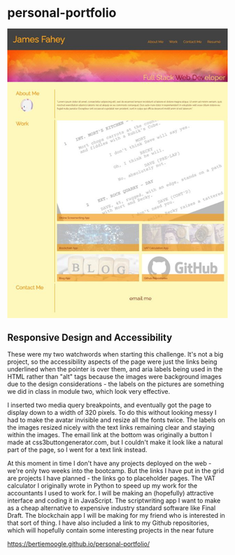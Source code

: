 # personal-portfolio

![screenshot](images/screenshot.jpg)

## Responsive Design and Accessibility

These were my two watchwords when starting this challenge. It's not a big project, so the accessibility aspects of the page were just the links being underlined when the pointer is over them, and aria labels being used in the HTML rather than "alt" tags because the images were background images due to the design considerations - the labels on the pictures are something we did in class in module two, which look very effective.

I inserted two media query breakpoints, and eventually got the page to display down to a width of 320 pixels. To do this without looking messy I had to make the avatar invisible and resize all the fonts twice. The labels on the images resized nicely with the text links remaining clear and staying within the images. The email link at the bottom was originally a button I made at css3buttongenerator.com, but I couldn't make it look like a natural part of the page, so I went for a text link instead.

At this moment in time I don't have any projects deployed on the web - we're only two weeks into the bootcamp. But the links I have put in the grid are projects I have planned - the links go to placeholder pages. The VAT calculator I originally wrote in Python to speed up my work for the accountants I used to work for. I will be making an (hopefully) attractive interface and coding it in JavaScript. The scriptwriting app I want to make as a cheap alternative to expensive industry standard software like Final Draft. The blockchain app I will be making for my friend who is interested in that sort of thing. I have also included a link to my Github repositories, which will hopefully contain some interesting projects in the near future

<https://bertiemoogle.github.io/personal-portfolio/>
